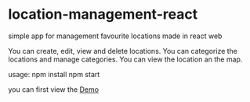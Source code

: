 # location-management-react
simple app for management favourite locations made in react web

You can create, edit, view and delete locations.
You can categorize the locations and manage categories.
You can view the location an the map.

usage: 
npm install
npm start

you can first view the [Demo](https://eran-or.github.io/location-management-react/)

